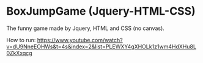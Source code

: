# BoxJumpGame (Jquery-HTML-CSS)

The funny game made by Jquery, HTML and CSS (no canvas).

How to run: https://www.youtube.com/watch?v=dU9NneEOHWs&t=4s&index=2&list=PLEWXY4gXHOLk1z1wm4HdXHu8L0ZkXxqcg
